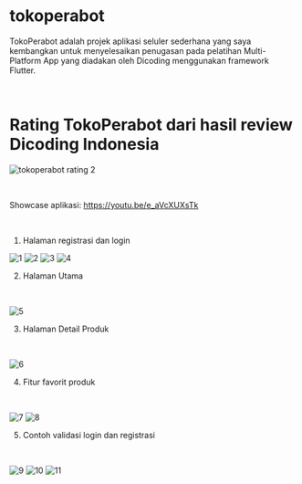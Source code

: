 # tokoperabot

TokoPerabot adalah projek aplikasi seluler sederhana yang saya kembangkan untuk menyelesaikan penugasan pada pelatihan Multi-Platform App yang diadakan oleh Dicoding menggunakan framework Flutter.

<br>

# Rating TokoPerabot dari hasil review Dicoding Indonesia
![tokoperabot rating 2](https://user-images.githubusercontent.com/94217153/197528386-4172fb7f-b093-4b59-bcba-67ca6b6ee7a5.png)

<br>

Showcase aplikasi:
https://youtu.be/e_aVcXUXsTk

<br>

1. Halaman registrasi dan login

![1](https://user-images.githubusercontent.com/94217153/193464856-c6958e78-773b-409e-9bab-4e095247a3b3.png) 
![2](https://user-images.githubusercontent.com/94217153/193464862-d43e0671-7623-433b-bb3c-185175ea8a94.png)
![3](https://user-images.githubusercontent.com/94217153/193464981-8bd7474a-f46f-4378-9b3b-b3bdd5a61cb6.png)
![4](https://user-images.githubusercontent.com/94217153/193464988-216104bf-a44f-43d8-934c-fbdf1948e192.png)

2. Halaman Utama
<br>

![5](https://user-images.githubusercontent.com/94217153/193465032-4045694c-c215-4493-b7ed-0e5227e68b93.png)

3. Halaman Detail Produk
<br>

![6](https://user-images.githubusercontent.com/94217153/193465078-ece4b261-fd8d-4b85-8a25-3063f5d29e30.png)

4. Fitur favorit produk
<br>

![7](https://user-images.githubusercontent.com/94217153/193465122-77a19494-0ade-494e-b2ca-a0b552a9dd27.png)
![8](https://user-images.githubusercontent.com/94217153/193465157-9af1d0b8-229a-4fee-b534-654e5d18e323.png)

5. Contoh validasi login dan registrasi
<br>

![9](https://user-images.githubusercontent.com/94217153/193465207-ca2c0285-1556-4841-a9df-5a32f32305d1.png)
![10](https://user-images.githubusercontent.com/94217153/193465209-e5056d40-cabb-4870-b798-76b9e3f45faf.png)
![11](https://user-images.githubusercontent.com/94217153/193465222-4eb3a559-981a-4422-bfb6-0ea3dfbb52a3.png)
